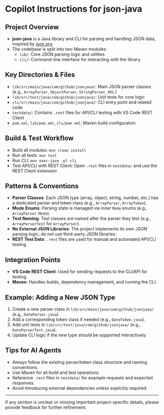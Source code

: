 # Copilot Instructions for json-java

## Project Overview

- **json-java** is a Java library and CLI for parsing and handling JSON data, inspired by [json.org](http://json.org).
- The codebase is split into two Maven modules:
  - `lib/`: Core JSON parsing logic and utilities
  - `cli/`: Command-line interface for interacting with the library

## Key Directories & Files

- `lib/src/main/java/com/github/jsonjava/`: Main JSON parser classes (e.g., `ArrayParser`, `ObjectParser`, `StringParser`, etc.)
- `lib/src/test/java/com/github/jsonjava/`: Unit tests for core logic
- `cli/src/main/java/com/github/jsonjava/`: CLI entry point and related code
- `testdata/`: Contains `.rest` files for API/CLI testing with VS Code REST Client
- `pom.xml`, `lib/pom.xml`, `cli/pom.xml`: Maven build configuration

## Build & Test Workflow

- Build all modules: `mvn clean install`
- Run all tests: `mvn test`
- Run CLI: `mvn exec:java -pl cli`
- Test API/CLI with REST Client: Open `.rest` files in `testdata/` and use the REST Client extension

## Patterns & Conventions

- **Parser Classes**: Each JSON type (array, object, string, number, etc.) has a dedicated parser and token class (e.g., `ArrayParser`, `ArrayToken`).
- **Mode Enums**: Parsing state is managed via inner `Mode` enums (e.g., `ArrayParser.Mode`).
- **Test Naming**: Test classes are named after the parser they test (e.g., `ArrayParserTest` for `ArrayParser`).
- **No External JSON Libraries**: The project implements its own JSON parsing logic; do not use third-party JSON libraries.
- **REST Test Data**: `.rest` files are used for manual and automated API/CLI testing.

## Integration Points

- **VS Code REST Client**: Used for sending requests to the CLI/API for testing.
- **Maven**: Handles builds, dependency management, and running the CLI.

## Example: Adding a New JSON Type

1. Create a new parser class in `lib/src/main/java/com/github/jsonjava/` (e.g., `DateParser.java`).
2. Add a corresponding token class if needed (e.g., `DateToken.java`).
3. Add unit tests in `lib/src/test/java/com/github/jsonjava/` (e.g., `DateParserTest.java`).
4. Update CLI logic if the new type should be supported interactively.

## Tips for AI Agents

- Always follow the existing parser/token class structure and naming conventions.
- Use Maven for all build and test operations.
- Reference `.rest` files in `testdata/` for example requests and expected responses.
- Avoid introducing external dependencies unless explicitly required.

---

If any section is unclear or missing important project-specific details, please provide feedback for further refinement.
